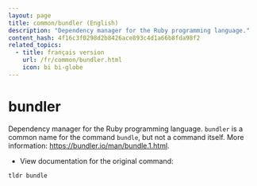 ```yaml
---
layout: page
title: common/bundler (English)
description: "Dependency manager for the Ruby programming language."
content_hash: 4f16c3f0298d2b8426ace893c4d1a66b8fda98f2
related_topics:
  - title: français version
    url: /fr/common/bundler.html
    icon: bi bi-globe
---
```

# bundler

Dependency manager for the Ruby programming language.
`bundler` is a common name for the command `bundle`, but not a command itself.
More information: <https://bundler.io/man/bundle.1.html>.

- View documentation for the original command:

`tldr bundle`
